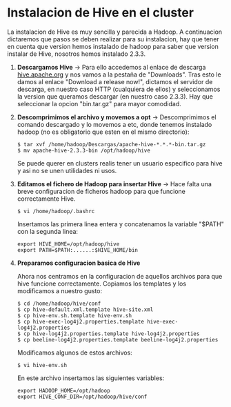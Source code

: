 # Instalacion de Hive en el cluster

La instalacion de Hive es muy sencilla y parecida a Hadoop. A continuacion dictaremos que pasos se deben realizar para su instalacion, hay que tener en cuenta que version hemos instalado de hadoop para saber que version instalar de Hive, nosotros hemos instalado 2.3.3.

1. **Descargamos Hive** -> Para ello accedemos al enlace de descarga [hive.apache.org](http://hive.apache.org/) y nos vamos a la pestaña de "Downloads". Tras esto le damos al enlace "Download a release now!", dictamos el servidor de descarga, en nuestro caso HTTP (cualquiera de ellos) y seleccionamos la version que queramos descargar (en nuestro caso 2.3.3). Hay que seleccionar la opcion "bin.tar.gz" para mayor comodidad.

2. **Descomprimimos el archivo y movemos a opt** -> Descomprimimos el comando descargado y lo movemos a etc, donde tenemos instalado hadoop (no es obligatorio que esten en el mismo directorio):

    ```
    $ tar xvf /home/hadoop/Descargas/apache-hive-*.*.*-bin.tar.gz
    $ mv apache-hive-2.3.3-bin /opt/hadoop/hive
    ```

    Se puede querer en clusters realis tener un usuario especifico para hive y asi no se unen utilidades ni usos. 

3. **Editamos el fichero de Hadoop para insertar Hive** -> Hace falta una breve configuracion de ficheros hadoop para que funcione correctamente Hive.

    ```
    $ vi /home/hadoop/.bashrc
    ```

    Insertamos las primera linea entera y concatenamos la variable "$PATH" con la segunda linea:

    ```
    export HIVE_HOME=/opt/hadoop/hive
    export PATH=$PATH:......:$HIVE_HOME/bin
    ```

4. **Preparamos configuracion basica de Hive**

    Ahora nos centramos en la configuracion de aquellos archivos para que hive funcione correctamente. Copiamos los templates y los modificamos a nuestro gusto:

    ```
    $ cd /home/hadoop/hive/conf
    $ cp hive-default.xml.template hive-site.xml 
    $ cp hive-env.sh.template hive-env.sh
    $ cp hive-exec-log4j2.properties.template hive-exec-log4j2.properties
    $ cp hive-log4j2.properties.template hive-log4j2.properties
    $ cp beeline-log4j2.properties.template beeline-log4j2.properties
    ```

    Modificamos algunos de estos archivos:

    ```
    $ vi hive-env.sh
    ```
    
    En este archivo insertamos las siguientes variables:

    ```
    export HADOOP_HOME=/opt/hadoop
    export HIVE_CONF_DIR=/opt/hadoop/hive/conf
    ```